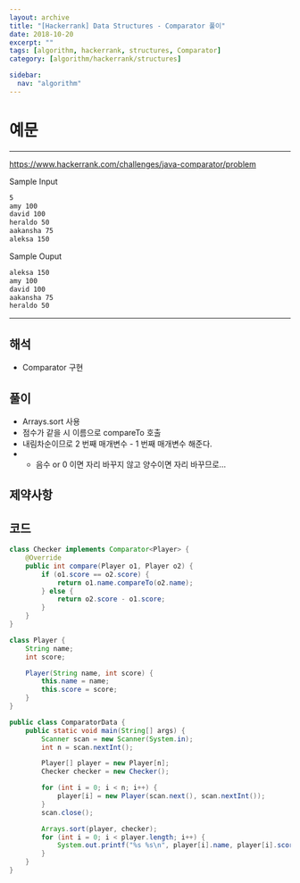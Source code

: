 ```yaml
---
layout: archive
title: "[Hackerrank] Data Structures - Comparator 풀이"
date: 2018-10-20
excerpt: ""
tags: [algorithm, hackerrank, structures, Comparator]
category: [algorithm/hackerrank/structures]

sidebar:
  nav: "algorithm"
---
```


# 예문

---

<https://www.hackerrank.com/challenges/java-comparator/problem>

Sample Input

```markdown
5
amy 100
david 100
heraldo 50
aakansha 75
aleksa 150
```

Sample Ouput

```markdown
aleksa 150
amy 100
david 100
aakansha 75
heraldo 50
```

---

## 해석

- Comparator 구현

## 풀이

- Arrays.sort 사용
- 점수가 같을 시 이름으로 compareTo 호출
- 내림차순이므로 2 번째 매개변수 - 1 번째 매개변수 해준다.
- - 음수 or 0 이면 자리 바꾸지 않고 양수이면 자리 바꾸므로...

## 제약사항

## 코드

```java
class Checker implements Comparator<Player> {
    @Override
    public int compare(Player o1, Player o2) {
        if (o1.score == o2.score) {
            return o1.name.compareTo(o2.name);
        } else {
            return o2.score - o1.score;
        }
    }
}

class Player {
    String name;
    int score;

    Player(String name, int score) {
        this.name = name;
        this.score = score;
    }
}

public class ComparatorData {
    public static void main(String[] args) {
        Scanner scan = new Scanner(System.in);
        int n = scan.nextInt();

        Player[] player = new Player[n];
        Checker checker = new Checker();

        for (int i = 0; i < n; i++) {
            player[i] = new Player(scan.next(), scan.nextInt());
        }
        scan.close();

        Arrays.sort(player, checker);
        for (int i = 0; i < player.length; i++) {
            System.out.printf("%s %s\n", player[i].name, player[i].score);
        }
    }
}
```
